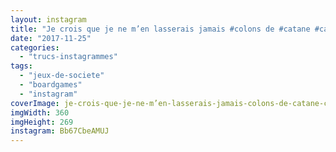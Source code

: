 ```yaml
---
layout: instagram
title: "Je crois que je ne m’en lasserais jamais #colons de #catane #catan #boardgames"
date: "2017-11-25"
categories: 
  - "trucs-instagrammes"
tags: 
  - "jeux-de-societe"
  - "boardgames"
  - "instagram"
coverImage: je-crois-que-je-ne-m’en-lasserais-jamais-colons-de-catane-catan-boardgames.jpg
imgWidth: 360
imgHeight: 269
instagram: Bb67CbeAMUJ
---
```

